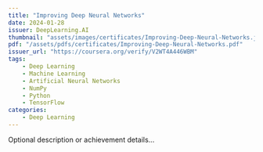 ```yaml
---
title: "Improving Deep Neural Networks"
date: 2024-01-28
issuer: DeepLearning.AI
thumbnail: "assets/images/certificates/Improving-Deep-Neural-Networks.jpg"
pdf: "/assets/pdfs/certificates/Improving-Deep-Neural-Networks.pdf"
issuer_url: "https://coursera.org/verify/V2WT4A446WBM"
tags:
    - Deep Learning
    - Machine Learning
    - Artificial Neural Networks
    - NumPy
    - Python
    - TensorFlow
categories:
    - Deep Learning
---
```


Optional description or achievement details...

